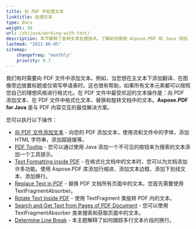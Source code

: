 ```yaml
---
title: 在 PDF 中处理文本
linktitle: 处理文本
type: docs
weight: 30
url: /zh/java/working-with-text/
description: 本节解释了各种文本处理技术。了解如何使用 Aspose.PDF 和 Java 添加、替换、旋转、搜索文本。
lastmod: "2021-06-05"
sitemap:
    changefreq: "monthly"
    priority: 0.7
---
```


我们有时需要向 PDF 文件中添加文本。例如，当您想在主文本下添加翻译、在图像旁边放置标题或仅填写申请表时。这也很有帮助，如果所有文本元素都可以按照您自己的理想风格进行格式化。在 PDF 文件中最受欢迎的文本操作是：向 PDF 添加文本、在 PDF 文件中格式化文本、替换和旋转文档中的文本。**Aspose.PDF for Java** 是与 PDF 内容交互的最佳解决方案。

您可以执行以下操作：

- [向 PDF 文件添加文本](/pdf/zh/java/add-text-to-pdf-file/) - 向您的 PDF 添加文本，使用流和文件中的字体，添加 HTML 字符串，添加超链接等。
- [PDF Tooltip](/pdf/zh/java/pdf-tooltip/) - 您可以通过使用 Java 添加一个不可见的按钮来为搜索的文本添加一个工具提示。
- [Text Formatting inside PDF](/pdf/zh/java/text-formatting-inside-pdf/) - 在格式化文档中的文本时，您可以为文档添加许多功能。使用 Aspose.PDF 库添加行缩进、添加文本边框、添加下划线文本、添加换行。
- [Replace Text in PDF](/pdf/zh/java/replace-text-in-pdf/) - 替换 PDF 文档所有页面中的文本。您首先需要使用 TextFragmentAbsorber。
- [Rotate Text Inside PDF](/pdf/zh/java/rotate-text-inside-pdf/) - 使用 TextFragment 类旋转 PDF 内的文本。
- [Search and Get Text from Pages of PDF Document](/pdf/zh/java/search-and-get-text-from-pdf/) - 您可以使用 TextFragmentAbsorber 类来搜索和获取页面中的文本。
- [Determine Line Break](/pdf/zh/java/determine-line-break/) - 本主题解释了如何跟踪多行文本片段的换行。